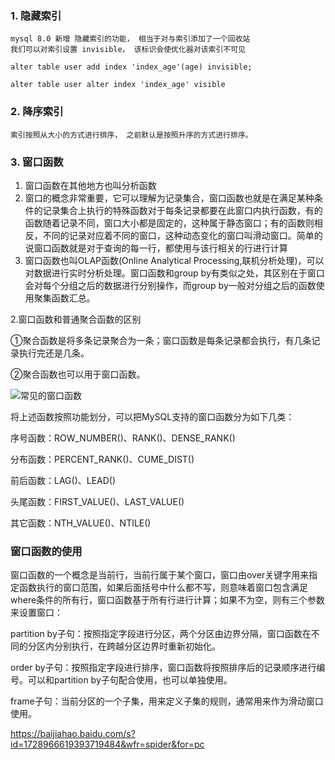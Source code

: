 ### 1. 隐藏索引
    mysql 8.0 新增 隐藏索引的功能， 相当于对与索引添加了一个回收站
    我们可以对索引设置 invisible， 该标识会使优化器对该索引不可见
    
    alter table user add index 'index_age'(age) invisible;

    alter table user alter index 'index_age' visible

### 2. 降序索引
    索引按照从大小的方式进行排序， 之前默认是按照升序的方式进行排序。


### 3. 窗口函数
1. 窗口函数在其他地方也叫分析函数
2. 窗口的概念非常重要，它可以理解为记录集合，窗口函数也就是在满足某种条件的记录集合上执行的特殊函数对于每条记录都要在此窗口内执行函数，有的函数随着记录不同，窗口大小都是固定的，这种属于静态窗口；有的函数则相反，不同的记录对应着不同的窗口，这种动态变化的窗口叫滑动窗口。简单的说窗口函数就是对于查询的每一行，都使用与该行相关的行进行计算
3. 窗口函数也叫OLAP函数(Online Analytical Processing,联机分析处理)，可以对数据进行实时分析处理。窗口函数和group by有类似之处，其区别在于窗口会对每个分组之后的数据进行分别操作，而group by一般对分组之后的函数使用聚集函数汇总。


2.窗口函数和普通聚合函数的区别

①聚合函数是将多条记录聚合为一条；窗口函数是每条记录都会执行，有几条记录执行完还是几条。

②聚合函数也可以用于窗口函数。

![常见的窗口函数](https://pics4.baidu.com/feed/9213b07eca806538ac761de88addbe4eac3482b3.png@f_auto?token=8075a7c949de1170fce9e4d9ee1b8439)

将上述函数按照功能划分，可以把MySQL支持的窗口函数分为如下几类：

序号函数：ROW_NUMBER()、RANK()、DENSE_RANK()

分布函数：PERCENT_RANK()、CUME_DIST()

前后函数：LAG()、LEAD()

头尾函数：FIRST_VALUE()、LAST_VALUE()

其它函数：NTH_VALUE()、NTILE()

### 窗口函数的使用
窗口函数的一个概念是当前行，当前行属于某个窗口，窗口由over关键字用来指定函数执行的窗口范围，如果后面括号中什么都不写，则意味着窗口包含满足where条件的所有行，窗口函数基于所有行进行计算；如果不为空，则有三个参数来设置窗口：

partition by子句：按照指定字段进行分区，两个分区由边界分隔，窗口函数在不同的分区内分别执行，在跨越分区边界时重新初始化。

order by子句：按照指定字段进行排序，窗口函数将按照排序后的记录顺序进行编号。可以和partition by子句配合使用，也可以单独使用。

frame子句：当前分区的一个子集，用来定义子集的规则，通常用来作为滑动窗口使用。

https://baijiahao.baidu.com/s?id=1728966619393719484&wfr=spider&for=pc